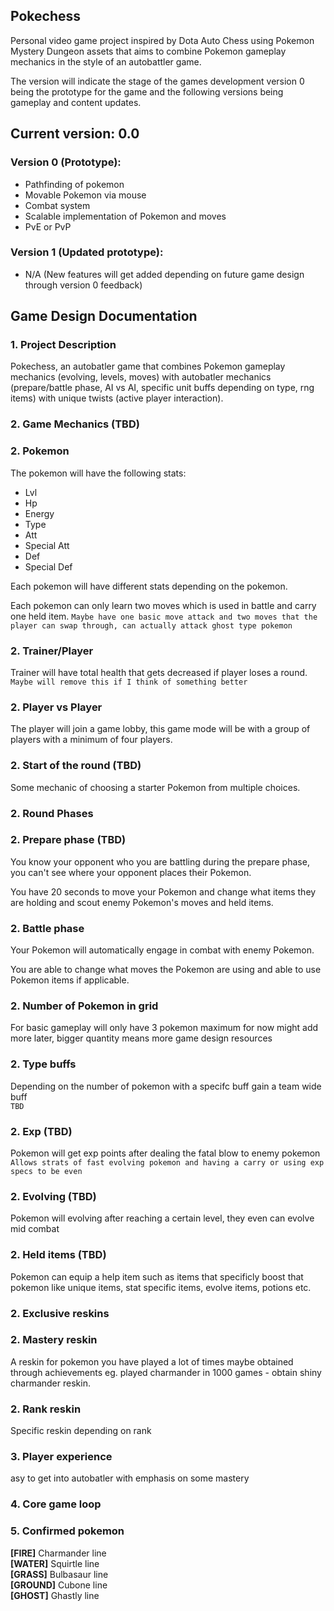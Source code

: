 ## Pokechess

Personal video game project inspired by Dota Auto Chess using Pokemon Mystery Dungeon assets that aims to combine Pokemon gameplay mechanics in the style of an autobattler game.

The version will indicate the stage of the games development version 0 being the prototype for the game and the following versions being gameplay and content updates.

## Current version: 0.0

### Version 0 (Prototype):
- Pathfinding of pokemon  
- Movable Pokemon via mouse  
- Combat system  
- Scalable implementation of Pokemon and moves  
- PvE or PvP  

### Version 1 (Updated prototype):  
- N/A (New features will get added depending on future game design through
    version 0 feedback)

## Game Design Documentation

### 1. Project Description

Pokechess, an autobatler game that combines Pokemon gameplay mechanics (evolving, levels, moves) with autobatler mechanics (prepare/battle phase, AI vs AI, specific unit buffs depending on type, rng items) with unique twists (active player interaction).

### 2. Game Mechanics (TBD)

### 2. Pokemon

The pokemon will have the following stats:
- Lvl
- Hp
- Energy
- Type
- Att
- Special Att
- Def
- Special Def

Each pokemon will have different stats depending on the pokemon.

Each pokemon can only learn two moves which is used in battle and carry one held item.
`Maybe have one basic move attack and two moves that the player can swap through, can actually attack ghost type pokemon`

### 2. Trainer/Player

Trainer will have total health that gets decreased if player loses a round.  
`Maybe will remove this if I think of something better`

### 2. Player vs Player

The player will join a game lobby, this game mode will be with a group of players with a minimum of four players.

### 2. Start of the round (TBD)

Some mechanic of choosing a starter Pokemon from multiple choices.

### 2. Round Phases

### 2. Prepare phase (TBD)

You know your opponent who you are battling during the prepare phase, you can't see where your opponent places their Pokemon.

You have 20 seconds to move your Pokemon and change what items they are holding and scout enemy Pokemon's moves and held items.

### 2. Battle phase

Your Pokemon will automatically engage in combat with enemy Pokemon.

You are able to change what moves the Pokemon are using and able to use Pokemon items if applicable.

### 2. Number of Pokemon in grid

For basic gameplay will only have 3 pokemon maximum for now might add more later, bigger quantity means more game design resources

### 2. Type buffs

Depending on the number of pokemon with a specifc buff gain a team wide buff  
`TBD`

### 2. Exp (TBD)

Pokemon will get exp points after dealing the fatal blow to enemy pokemon  
`Allows strats of fast evolving pokemon and having a carry or using exp specs to be even`

### 2. Evolving (TBD)

Pokemon will evolving after reaching a certain level, they even can evolve mid combat

### 2. Held items (TBD)

Pokemon can equip a help item such as items that specificly boost that pokemon like unique items, stat specific items, evolve items, potions etc.

### 2. Exclusive reskins

### 2. Mastery reskin

A reskin for pokemon you have played a lot of times maybe obtained through achievements eg. played charmander in 1000 games - obtain shiny charmander reskin.

### 2. Rank reskin

Specific reskin depending on rank

### 3. Player experience

asy to get into autobatler with emphasis on some mastery

### 4. Core game loop

### 5. Confirmed pokemon
  
**[FIRE]** Charmander line  
**[WATER]** Squirtle line  
**[GRASS]** Bulbasaur line  
**[GROUND]** Cubone line  
**[GHOST]** Ghastly line  

